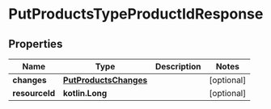
# PutProductsTypeProductIdResponse

## Properties
| Name | Type | Description | Notes |
| ------------ | ------------- | ------------- | ------------- |
| **changes** | [**PutProductsChanges**](PutProductsChanges.md) |  |  [optional] |
| **resourceId** | **kotlin.Long** |  |  [optional] |




